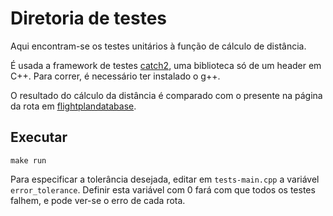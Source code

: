 # Diretoria de testes

Aqui encontram-se os testes unitários à função de cálculo de distância.

É usada a framework de testes [catch2](https://github.com/catchorg/Catch2), uma biblioteca só de um header em C++. Para correr, é necessário ter instalado o g++.

O resultado do cálculo da distância é comparado com o presente na página da rota em [flightplandatabase](https://flightplandatabase.com).

## Executar

```
make run
```

Para especificar a tolerância desejada, editar em `tests-main.cpp` a variável `error_tolerance`. Definir esta variável com 0 fará com que todos os testes falhem, e pode ver-se o erro de cada rota.

